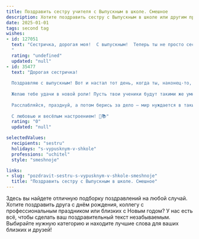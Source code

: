 ```yaml
---
title: Поздравить сестру учителя с Выпускным в школе. Смешное
description: Хотите поздравить сестру с Выпускным в школе или другим праздником? Наш ИИ создаст незабываемое поздравление, а вы обязательно выделитесь среди других.  
date: 2025-01-01
tags: second tag
wishes:
- id: 127051
  text: "Сестричка, дорогая моя!  С выпускным!  Теперь ты не просто сестра, а сестра-учитель – существо невероятно опасное, вооружённое мелом и знаниями!  Держись, мир!  Шучу, конечно (ну, почти).  Поздравляю с этим грандиозным событием и желаю тебе океан терпения (будет нужно!), армию благодарных учеников (ну, хотя бы пару десятков) и зарплату, которая хоть немного соответствует твоим безграничным способностям!  Пусть твой мел никогда не ломается, а тетрадки всегда будут чистыми (мечты, мечты...).  С праздником!
  "
  rating: "undefined"
  updated: "null"
- id: 35477
  text: "Дорогая сестричка!
  
  Поздравляю с выпускным! Вот и настал тот день, когда ты, наконец-то, получаешь диплом, а не просто очередное \"прекрасное\" старание на контрольной! Теперь ты официально учитель — переходишь от сложных задач к ещё более сложным задачам: объяснять, почему \"кто такой Пушкин\" и \"почему нельзя есть на уроках\".
  
  Желаю тебе удачи в новой роли! Пусть твои ученики будут такими же умными и старательными, как ты, а школьные уроки превращаются в увлекательные приключения! И не забывай: если что-то пойдет не так, всегда можно сказать, что это практика для твоих следующих \"учеников\".
  
  Расслабляйся, празднуй, а потом берись за дело — мир нуждается в таких учителях, как ты!
  
  С любовью и весёлым настроением! 🎉📚"
  rating: "0"
  updated: "null"

selectedValues:
  recipients: "sestru"
  holidays: "s-vypusknym-v-shkole"
  professions: "uchitel"
  style: "smeshnoje"

links:
- slug: "pozdravit-sestru-s-vypusknym-v-shkole-smeshnoje"
  title: "Поздравить сестру с Выпускным в школе. Смешное"
---
```


Здесь вы найдете отличную подборку поздравлений на любой случай. 
Хотите поздравить друга с днём рождения, коллегу с профессиональным праздником или близких с Новым годом? У нас есть всё, чтобы сделать ваш поздравительный текст незабываемым. Выбирайте нужную категорию и находите лучшие слова для ваших близких и друзей!

